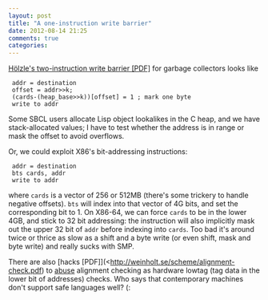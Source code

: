 ```yaml
---
layout: post
title: "A one-instruction write barrier"
date: 2012-08-14 21:25
comments: true
categories: 
---
```

[Hölzle's two-instruction write barrier [PDF]](http://www.hoelzle.org/publications/write-barrier.pdf)
for garbage collectors looks like

     addr = destination
     offset = addr>>k;
     (cards-(heap_base>>k))[offset] = 1 ; mark one byte
     write to addr

Some SBCL users allocate Lisp object lookalikes in the C heap, and we
have stack-allocated values; I have to test whether the address is in
range or mask the offset to avoid overflows.

Or, we could exploit X86's bit-addressing instructions:

     addr = destination
     bts cards, addr
     write to addr

where `cards` is a vector of 256 or 512MB (there's some trickery to handle
negative offsets). `bts` will index into that vector of 4G bits, and
set the corresponding bit to 1.  On X86-64, we can force `cards` to be
in the lower 4GB, and stick to 32 bit addressing: the instruction will
also implicitly mask out the upper 32 bit of `addr` before indexing
into `cards`.  Too bad it's around twice or thrice as slow as a shift
and a byte write (or even shift, mask and byte write) and really sucks
with SMP.

There are also [hacks [PDF]](<http://weinholt.se/scheme/alignment-check.pdf)
to
[abuse](https://groups.google.com/d/msg/comp.lang.lisp/qQdpmfHhJj8/43LfCzBiCJAJ)
alignment checking as hardware lowtag (tag data in the lower bit of
addresses) checks.  Who says that contemporary machines don't support
safe languages well? (:
